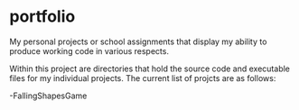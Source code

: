 # portfolio
My personal projects or school assignments that display my ability to produce working code in various respects.

Within this project are directories that hold the source code and executable files for my individual projects.  The current list of projcts
are as follows:

-FallingShapesGame
